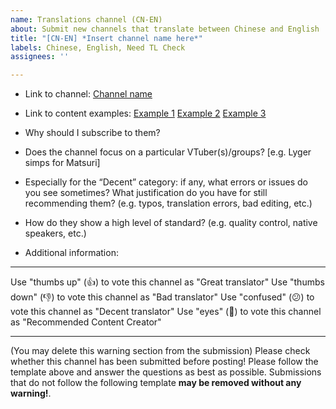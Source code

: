 ```yaml
---
name: Translations channel (CN-EN)
about: Submit new channels that translate between Chinese and English
title: "[CN-EN] *Insert channel name here*"
labels: Chinese, English, Need TL Check
assignees: ''

---
```


- Link to channel:
  [Channel name](url)
  
- Link to content examples:
  [Example 1](url)
  [Example 2](url)
  [Example 3](url)

- Why should I subscribe to them?

- Does the channel focus on a particular VTuber(s)/groups? [e.g. Lyger simps for Matsuri]

- Especially for the “Decent” category: if any, what errors or issues do you see sometimes? What justification do you have for still recommending them?
  (e.g. typos, translation errors, bad editing, etc.)

- How do they show a high level of standard?
  (e.g. quality control, native speakers, etc.)


- Additional information:

----

Use "thumbs up" (👍) to vote this channel as "Great translator"
Use "thumbs down" (👎) to vote this channel as "Bad translator"
Use "confused" (😕) to vote this channel as "Decent translator"
Use "eyes" (👀) to vote this channel as "Recommended Content Creator"

----

(You may delete this warning section from the submission)
Please check whether this channel has been submitted before posting!
Please follow the template above and answer the questions as best as possible. Submissions that do not follow the following template **may be removed without any warning!**.
